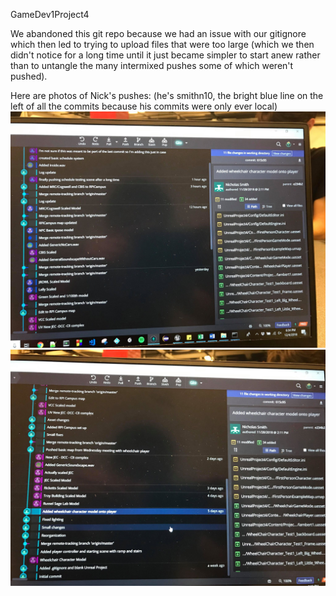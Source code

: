 GameDev1Project4

We abandoned this git repo because we had an issue with our gitignore which then led to trying to upload files that were too large (which we then didn't notice for a long time until it just became simpler to start anew rather than to untangle the many intermixed pushes some of which weren't pushed).


Here are photos of Nick's pushes: (he's smithn10, the bright blue line on the left of all the commits because his commits were only ever local)
![alt text](https://raw.githubusercontent.com/smithn10/GameDev1Project4/master/commitsNewest.jpg)
![alt text](https://raw.githubusercontent.com/smithn10/GameDev1Project4/master/commitsOldest.jpg)
